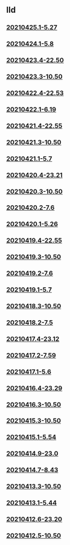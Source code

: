 ## lld

### [20210425.1-5.27](20210425.1-5.27/index.md)
### [20210424.1-5.8](20210424.1-5.8/index.md)
### [20210423.4-22.50](20210423.4-22.50/index.md)
### [20210423.3-10.50](20210423.3-10.50/index.md)
### [20210422.4-22.53](20210422.4-22.53/index.md)
### [20210422.1-6.19](20210422.1-6.19/index.md)
### [20210421.4-22.55](20210421.4-22.55/index.md)
### [20210421.3-10.50](20210421.3-10.50/index.md)
### [20210421.1-5.7](20210421.1-5.7/index.md)
### [20210420.4-23.21](20210420.4-23.21/index.md)
### [20210420.3-10.50](20210420.3-10.50/index.md)
### [20210420.2-7.6](20210420.2-7.6/index.md)
### [20210420.1-5.26](20210420.1-5.26/index.md)
### [20210419.4-22.55](20210419.4-22.55/index.md)
### [20210419.3-10.50](20210419.3-10.50/index.md)
### [20210419.2-7.6](20210419.2-7.6/index.md)
### [20210419.1-5.7](20210419.1-5.7/index.md)
### [20210418.3-10.50](20210418.3-10.50/index.md)
### [20210418.2-7.5](20210418.2-7.5/index.md)
### [20210417.4-23.12](20210417.4-23.12/index.md)
### [20210417.2-7.59](20210417.2-7.59/index.md)
### [20210417.1-5.6](20210417.1-5.6/index.md)
### [20210416.4-23.29](20210416.4-23.29/index.md)
### [20210416.3-10.50](20210416.3-10.50/index.md)
### [20210415.3-10.50](20210415.3-10.50/index.md)
### [20210415.1-5.54](20210415.1-5.54/index.md)
### [20210414.9-23.0](20210414.9-23.0/index.md)
### [20210414.7-8.43](20210414.7-8.43/index.md)
### [20210413.3-10.50](20210413.3-10.50/index.md)
### [20210413.1-5.44](20210413.1-5.44/index.md)
### [20210412.6-23.20](20210412.6-23.20/index.md)
### [20210412.5-10.50](20210412.5-10.50/index.md)


